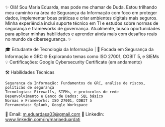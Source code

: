 ✨ Olá! Sou Maria Eduarda, mas pode me chamar de Duda. Estou trilhando meu caminho na área de Segurança da Informação com foco em proteger dados, implementar boas práticas e criar ambientes digitais mais seguros. Minha experiência inclui suporte técnico em TI e estudos sobre normas de segurança e frameworks de governança. Atualmente, busco oportunidades para aplicar minhas habilidades e aprender ainda mais com desafios reais no mundo da cibersegurança. ✨

🎓 Estudante de Tecnologia da Informação | 🚀 Focada em Segurança da Informação e GRC
🌐 Explorando temas como ISO 27001, COBIT 5, e SIEMs
💡 Certificações: Google Cybersecurity Certificate (em andamento)

🛠️ Habilidades Técnicas

    Segurança da Informação: Fundamentos de GRC, análise de riscos, políticas de segurança
    Tecnologias: Firewalls, SIEMs, e protocolos de rede
    Desenvolvimento e Banco de Dados: SQL básico
    Normas e Frameworks: ISO 27001, COBIT 5
    Ferramentas: Splunk, Google Workspace

📧 Email: m.eduardasa03@gmail.com
💼 LinkedIn: www.linkedin.com/in/mariaeduardati
